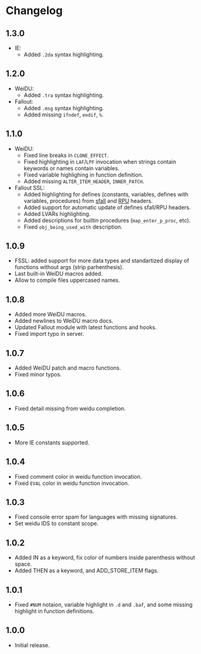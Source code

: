 # Changelog

## 1.3.0
- IE:
  - Added `.2da` syntax highlighting.

## 1.2.0
- WeiDU:
  - Added `.tra` syntax highlighting.
- Fallout:
  - Added `.msg` syntax highlighting.
  - Added missing `ifndef`, `endif`, `%`.

## 1.1.0
- WeiDU:
  - Fixed line breaks in `CLONE_EFFECT`.
  - Fixed highlighting in `LAF`/`LPF` invocation when strings contain keywords or names contain variables.
  - Fixed variable highlighing in function definition.
  - Added missing `ALTER_ITEM_HEADER`, `INNER_PATCH`.
- Fallout SSL:
  - Added highlighting for defines (constants, variables, defines with variables, procedures) from [sfall](https://github.com/phobos2077/sfall/) and [RPU](https://github.com/BGforgeNet/Fallout2_Restoration_Project) headers.
  - Added support for automatic update of defines sfall/RPU headers.
  - Added LVARs highlighting.
  - Added descriptions for builtin procedures (`map_enter_p_proc`, etc).
  - Fixed `obj_being_used_with` description.

## 1.0.9
- FSSL: added support for more data types and standartized display of functions without args (strip parhenthesis).
- Last built-in WeiDU macros added.
- Allow to compile files uppercased names.

## 1.0.8
- Added more WeiDU macros.
- Added newlines to WeiDU macro docs.
- Updated Fallout module with latest functions and hooks.
- Fixed import typo in server.

## 1.0.7
- Added WeiDU patch and macro functions.
- Fixed minor typos.

## 1.0.6
- Fixed detail missing from weidu completion.

## 1.0.5
- More IE constants supported.

## 1.0.4
- Fixed comment color in weidu function invocation.
- Fixed `EVAL` color in weidu function invocation.

## 1.0.3
- Fixed console error spam for languages with missing signatures.
- Set weidu IDS to constant scope.

## 1.0.2
- Added IN as a keyword, fix color of numbers inside parenthesis without space.
- Added THEN as a keyword, and ADD_STORE_ITEM flags.

## 1.0.1
- Fixed `#NUM` notaion, variable highlight in `.d` and `.baf`, and some missing highlight in function definitions.

## 1.0.0
- Initial release.
